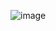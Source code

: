 ![image](https://github.com/companyakis/flutter-bootcamp/assets/77589867/ff95496a-4dda-4512-a4a9-891ca053e36d)

